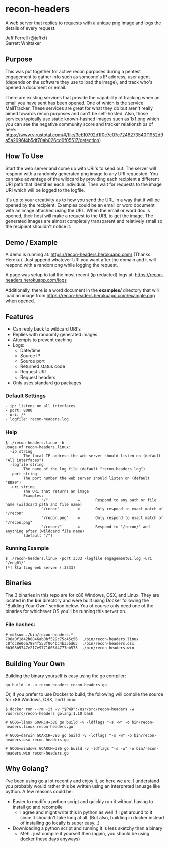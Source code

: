 # recon-headers
A web server that replies to requests with a unique png image and logs the details of every request.

Jeff Ferrell (@jeffxf)  
Garrett Whittaker

## Purpose
This was put together for active recon purposes during a pentest engagement to gather info such as someone's IP address, user agent (depends on the software they use to load the image), and track who's opened a document or email. 

There are existing services that provide the capability of tracking when an email you have sent has been opened. One of which is the service MailTracker. These services are great for what they do but aren't really aimed towards recon purposes and can't be self-hosted. Also, those services typically use static known-hashed images such as 1x1.png which you can see the negative community score and tracker relationships of here: https://www.virustotal.com/#/file/3eb10792d1f0c7e07e7248273540f1952d9a5a2996f4b5df70ab026cd9f05517/detection)

## How To Use

Start the web server and come up with URI's to send out. The server will respond with a randomly generated png image to any URI requested. You can take advantage of the wildcard by providing each recipient a different URI path that identifies each individual. Then wait for requests to the image URI which will be logged to the logfile.

It's up to your creativity as to how you send the URL in a way that it will be opened by the recipient. Examples could be an email or word document with an image attached using the URL. When the email or word doc is opened, their host will make a request to the URL to get the image. The generated images are almost completely transparent and relatively small so the recipient shouldn't notice it.

## Demo / Example

A demo is running at: https://recon-headers.herokuapp.com/ (Thanks Heroku). Just append whatever URI you want after the domain and it will respond with a random png while logging the request.

A page was setup to tail the most recent (ip redacted) logs at: https://recon-headers.herokuapp.com/logs

Additionally, there is a word document in the **examples/** directory that will load an image from https://recon-headers.herokuapp.com/example.png when opened.

## Features

- Can reply back to wildcard URI's
- Replies with randomly generated images
- Attempts to prevent caching
- Logs:
    - Date/time
    - Source IP
    - Source port
    - Returned status code
    - Request URI
    - Request headers
- Only uses standard go packages

### Default Settings
    - ip: listens on all interfaces
    - port: 8080
    - uri: /*
    - logfile: recon-headers.log

### Help
```
$ ./recon-headers.linux -h
Usage of recon-headers.linux:
  -ip string
        The local IP address the web server should listen on (default "All interfaces")
  -logfile string
        The name of the log file (default "recon-headers.log")
  -port string
        The port number the web server should listen on (default "8080")
  -uri string
        The URI that returns an image
        Examples:
                "/"             =       Respond to any path or file name (wildcard path and file name)
                "/recon"        =       Only respond to exact match of "/recon"
                "/recon.png"    =       Only respond to exact match of "/recon.png"
                "/recon/"       =       Respond to "/recon/" and anything after (wildcard file name)
        (default "/")
```

### Running Example
```
$ ./recon-headers.linux -port 3333 -logfile engagement01.log -uri "/eng01/"
[*] Starting web server (:3333)
```

## Binaries
The 3 binaries in this repo are for x86 Windows, OSX, and Linux. They are located in the **bin** directory and were built using Docker following the "Building Your Own" section below. You of course only need one of the binaries for whichever OS you'll be running this server on.

### File hashes:
```
# md5sum ./bin/recon-headers.*
796a0f1d42b8846ab8bf529c75c45c56  ./bin/recon-headers.linux
c8fdc8e06a7884f553f064bc4b33bd65  ./bin/recon-headers.osx
0b308b5747e217e9771003f4777eb573  ./bin/recon-headers.win
```

## Building Your Own
Building the binary yourself is easy using the go compiler:

```
go build -v -o recon-headers recon-headers.go
```

Or, if you prefer to use Docker to build, the following will compile the source for x86 Windows, OSX, and Linux:

```
$ docker run --rm -it -v "$PWD":/usr/src/recon-headers -w /usr/src/recon-headers golang:1.10 bash

# GOOS=linux GOARCH=386 go build -v -ldflags "-s -w" -o bin/recon-headers.linux recon-headers.go

# GOOS=darwin GOARCH=386 go build -v -ldflags "-s -w" -o bin/recon-headers.osx recon-headers.go

# GOOS=windows GOARCH=386 go build -v -ldflags "-s -w" -o bin/recon-headers.win recon-headers.go
```

## Why Golang?

I've been using go a lot recently and enjoy it, so here we are. I understand you probably would rather this be written using an interpreted lanuage like python. A few reasons could be:

- Easier to modify a python script and quickly run it without having to install go and recompile
    - I agree and might write this in python as well if I get around to it since it shouldn't take long at all. (But also, building in docker instead of installing go locally is super easy...)
- Downloading a python script and running it is less sketchy than a binary
    - Meh.. just compile it yourself then (again, you should be using docker these days anyways)
